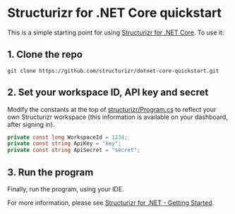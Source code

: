 # Structurizr for .NET Core quickstart

This is a simple starting point for using [Structurizr for .NET Core](https://github.com/structurizr/dotnet). To use it:

## 1. Clone the repo

```
git clone https://github.com/structurizr/dotnet-core-quickstart.git
```

## 2. Set your workspace ID, API key and secret

Modify the constants at the top of [structurizr/Program.cs](https://github.com/structurizr/dotnet-core-quickstart/blob/master/structurizr/Program.cs) to reflect your own Structurizr workspace (this information is available on your dashboard, after signing in).

```c#
private const long WorkspaceId = 1234;
private const string ApiKey = "key";
private const string ApiSecret = "secret";
```

## 3. Run the program

Finally, run the program, using your IDE.

For more information, please see [Structurizr for .NET - Getting Started](https://github.com/structurizr/dotnet/blob/master/docs/getting-started.md).